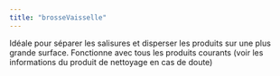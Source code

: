 ```yaml
---
title: "brosseVaisselle"
---
```


Idéale pour séparer les salisures et disperser les produits sur une plus grande surface. Fonctionne avec tous les produits courants (voir les informations du produit de nettoyage en cas de doute)